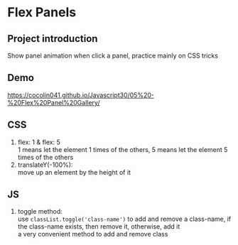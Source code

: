 # Flex Panels

## Project introduction
Show panel animation when click a panel, practice mainly on CSS tricks

## Demo
https://cocolin041.github.io/Javascript30/05%20-%20Flex%20Panel%20Gallery/

## CSS
1. flex: 1 & flex: 5<br>
1 means let the element 1 times of the others, 5 means let the element 5 times of the others
2. translateY(-100%): <br>
move up an element by the height of it

## JS
1. toggle method: <br>
use ```classList.toggle('class-name')``` to add and remove a class-name, if the class-name exists, then remove it, otherwise, add it<br>
a very convenient method to add and remove class